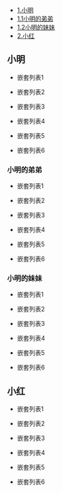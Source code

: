 * [1.小明](#jump1)
* [1.1小明的弟弟](#jump1.1)
* [1.2小明的妹妹](#jump1.2)
* [2.小红](#jump2)




## <span id= "jump1">小明</sapn>

- 嵌套列表1

+ 嵌套列表2

+ 嵌套列表3

- 嵌套列表4

* 嵌套列表5

- 嵌套列表6

### <span id= "jump1.1">小明的弟弟</sapn>



- 嵌套列表1

+ 嵌套列表2

+ 嵌套列表3

- 嵌套列表4

* 嵌套列表5

- 嵌套列表6


### <span id= "jump1.2">小明的妹妹</sapn>



- 嵌套列表1

+ 嵌套列表2

+ 嵌套列表3

- 嵌套列表4

* 嵌套列表5

- 嵌套列表6

## <span id= "jump2">小红</sapn>



- 嵌套列表1

+ 嵌套列表2

+ 嵌套列表3

- 嵌套列表4

* 嵌套列表5

- 嵌套列表6


